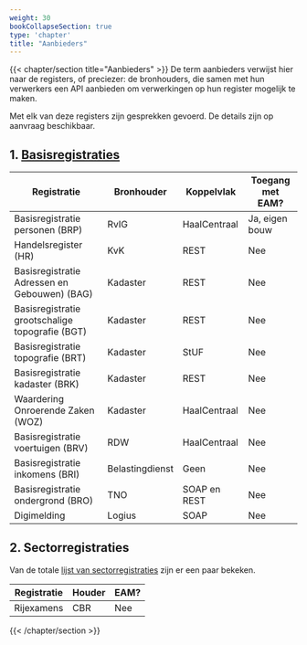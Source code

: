 ```yaml
---
weight: 30
bookCollapseSection: true
type: 'chapter'
title: "Aanbieders"
---
```

{{< chapter/section title="Aanbieders" >}}
De term aanbieders verwijst hier naar de registers, of preciezer: de bronhouders, die samen met hun verwerkers een API aanbieden om verwerkingen op hun register mogelijk te maken.

Met elk van deze registers zijn gesprekken gevoerd. De details zijn op aanvraag beschikbaar.

## 1. [Basisregistraties](https://www.digitaleoverheid.nl/overzicht-van-alle-onderwerpen/stelsel-van-basisregistraties/)

| Registratie                                     | Bronhouder      | Koppelvlak   | Toegang met EAM? |
|-------------------------------------------------|-----------------|--------------|------------------|
| Basisregistratie personen (BRP)                 | RvIG            | HaalCentraal | Ja, eigen bouw   |
| Handelsregister (HR)                            | KvK             | REST         | Nee              |
| Basisregistratie Adressen en Gebouwen) (BAG)    | Kadaster        | REST         | Nee              |
| Basisregistratie grootschalige topografie (BGT) | Kadaster        | REST         | Nee              |
| Basisregistratie topografie (BRT)               | Kadaster        | StUF         | Nee              |
| Basisregistratie kadaster (BRK)                 | Kadaster        | REST         | Nee              |
| Waardering Onroerende Zaken (WOZ)               | Kadaster        | HaalCentraal | Nee              |
| Basisregistratie voertuigen (BRV)               | RDW             | HaalCentraal | Nee              |
| Basisregistratie inkomens (BRI)                 | Belastingdienst | Geen         | Nee              |
| Basisregistratie ondergrond (BRO)               | TNO             | SOAP en REST | Nee              |
| Digimelding                                     | Logius          | SOAP         | Nee              |

## 2. Sectorregistraties

Van de totale [lijst van sectorregistraties](https://www.digitaleoverheid.nl/overzicht-van-alle-onderwerpen/stelsel-van-basisregistraties/sectorregistraties/) zijn er een paar bekeken.

| Registratie | Houder | EAM? |
|-------------|--------|------|
| Rijexamens  | CBR    | Nee  |
{{< /chapter/section >}}
